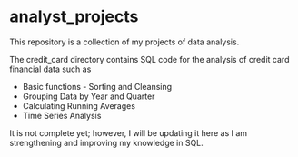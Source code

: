 # analyst_projects

<p>This repository is a collection of my projects of data analysis.</p> 
<p>The credit_card directory contains SQL code for the analysis of credit card financial data such as </p> 
<ul>
  <li> Basic functions - Sorting and Cleansing </li>
  <li> Grouping Data by Year and Quarter </li>
  <li> Calculating Running Averages </li>
  <li> Time Series Analysis </li>
 </ul>
<p> It is not complete yet; however, I will be updating it here as I am strengthening and improving my knowledge in SQL. </p>

